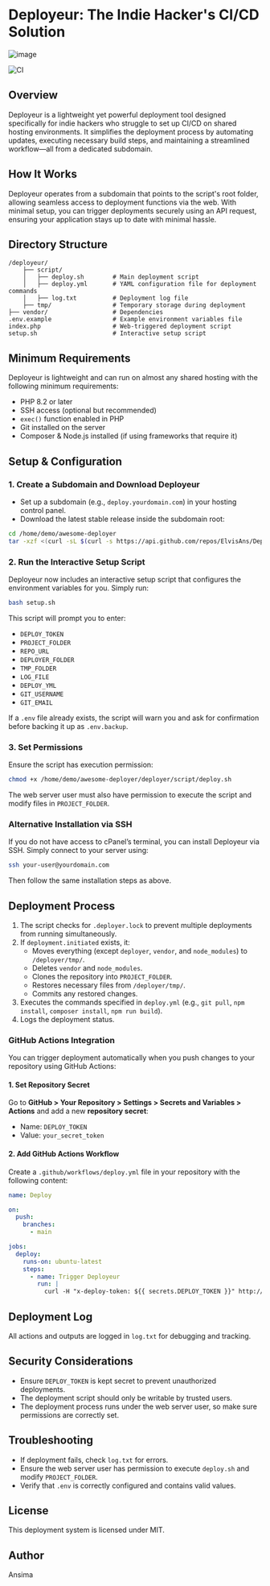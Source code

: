 # Deployeur: The Indie Hacker's CI/CD Solution
![image](https://github.com/user-attachments/assets/178d6cdc-e443-4636-afb9-9edf57686fe2)

![CI](https://github.com/ElvisAns/Deployeur/actions/workflows/test.yaml/badge.svg)

## Overview
Deployeur is a lightweight yet powerful deployment tool designed specifically for indie hackers who struggle to set up CI/CD on shared hosting environments. It simplifies the deployment process by automating updates, executing necessary build steps, and maintaining a streamlined workflow—all from a dedicated subdomain.

## How It Works
Deployeur operates from a subdomain that points to the script's root folder, allowing seamless access to deployment functions via the web. With minimal setup, you can trigger deployments securely using an API request, ensuring your application stays up to date with minimal hassle.

## Directory Structure
```
/deployeur/
    ├── script/
    │   ├── deploy.sh        # Main deployment script
    │   ├── deploy.yml       # YAML configuration file for deployment commands
    │   ├── log.txt          # Deployment log file
    ├── tmp/                 # Temporary storage during deployment
├── vendor/                  # Dependencies
.env.example                 # Example environment variables file
index.php                    # Web-triggered deployment script
setup.sh                     # Interactive setup script
```

## Minimum Requirements
Deployeur is lightweight and can run on almost any shared hosting with the following minimum requirements:
- PHP 8.2 or later
- SSH access (optional but recommended)
- `exec()` function enabled in PHP
- Git installed on the server
- Composer & Node.js installed (if using frameworks that require it)

## Setup & Configuration

### 1. Create a Subdomain and Download Deployeur
- Set up a subdomain (e.g., `deploy.yourdomain.com`) in your hosting control panel.
- Download the latest stable release inside the subdomain root:
```sh
cd /home/demo/awesome-deployer
tar -xzf <(curl -sL $(curl -s https://api.github.com/repos/ElvisAns/Deployeur/releases/latest | grep tarball_url | cut -d '"' -f 4)) --strip-components=1
```
### 2. Run the Interactive Setup Script
Deployeur now includes an interactive setup script that configures the environment variables for you. Simply run:
```sh
bash setup.sh
```
This script will prompt you to enter:
- `DEPLOY_TOKEN`
- `PROJECT_FOLDER`
- `REPO_URL`
- `DEPLOYER_FOLDER`
- `TMP_FOLDER`
- `LOG_FILE`
- `DEPLOY_YML`
- `GIT_USERNAME`
- `GIT_EMAIL`

If a `.env` file already exists, the script will warn you and ask for confirmation before backing it up as `.env.backup`.

### 3. Set Permissions
Ensure the script has execution permission:
```sh
chmod +x /home/demo/awesome-deployer/deployer/script/deploy.sh
```
The web server user must also have permission to execute the script and modify files in `PROJECT_FOLDER`.

### Alternative Installation via SSH
If you do not have access to cPanel’s terminal, you can install Deployeur via SSH. Simply connect to your server using:
```sh
ssh your-user@yourdomain.com
```
Then follow the same installation steps as above.

## Deployment Process
1. The script checks for `.deployer.lock` to prevent multiple deployments from running simultaneously.
2. If `deployment.initiated` exists, it:
   - Moves everything (except `deployer`, `vendor`, and `node_modules`) to `/deployer/tmp/`.
   - Deletes `vendor` and `node_modules`.
   - Clones the repository into `PROJECT_FOLDER`.
   - Restores necessary files from `/deployer/tmp/`.
   - Commits any restored changes.
3. Executes the commands specified in `deploy.yml` (e.g., `git pull`, `npm install`, `composer install`, `npm run build`).
4. Logs the deployment status.

### GitHub Actions Integration
You can trigger deployment automatically when you push changes to your repository using GitHub Actions:

#### 1. Set Repository Secret
Go to **GitHub > Your Repository > Settings > Secrets and Variables > Actions** and add a new **repository secret**:
- Name: `DEPLOY_TOKEN`
- Value: `your_secret_token`

#### 2. Add GitHub Actions Workflow
Create a `.github/workflows/deploy.yml` file in your repository with the following content:
```yml
name: Deploy

on:
  push:
    branches:
      - main

jobs:
  deploy:
    runs-on: ubuntu-latest
    steps:
      - name: Trigger Deployeur
        run: |
          curl -H "x-deploy-token: ${{ secrets.DEPLOY_TOKEN }}" http://deploy.yourdomain.com/index.php
```

## Deployment Log
All actions and outputs are logged in `log.txt` for debugging and tracking.

## Security Considerations
- Ensure `DEPLOY_TOKEN` is kept secret to prevent unauthorized deployments.
- The deployment script should only be writable by trusted users.
- The deployment process runs under the web server user, so make sure permissions are correctly set.

## Troubleshooting
- If deployment fails, check `log.txt` for errors.
- Ensure the web server user has permission to execute `deploy.sh` and modify `PROJECT_FOLDER`.
- Verify that `.env` is correctly configured and contains valid values.

## License
This deployment system is licensed under MIT.

## Author
Ansima

